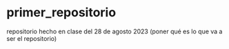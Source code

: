 # primer_repositorio
repositorio hecho en clase del 28 de agosto 2023 (poner qué es lo que va a ser el repositorio)
